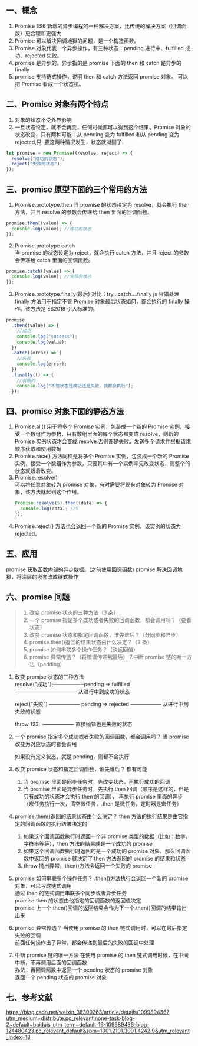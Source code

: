 ## 一、概念

1. Promise ES6 新增的异步编程的一种解决方案，比传统的解决方案（回调函数）更合理和更强大
2. Promise 可以解决回调地狱的问题，是一个构造函数。
3. Promise 对象代表一个异步操作，有三种状态：pending 进行中、fulfilled 成功、rejected 失败。
4. promise 是异步的，异步指的是 promise 下面的 then 和 catch 是异步的 finally
5. promise 支持链式操作，说明 then 和 catch 方法返回 promise 对象。
   可以把 Promise 看成一个状态机。

## 二、Promise 对象有两个特点

1.  对象的状态不受外界影响
2.  一旦状态设定，就不会再变，任何时候都可以得到这个结果。Promise 对象的状态改变，只有两种可能：从 pending 变为 fulfilled 和从 pending 变为 rejected,只· 要这两种情况发生，状态就凝固了.

```javascript
let promise = new Promise((resolve, reject) => {
  resolve("成功的状态");
  reject("失败的状态");
});
```

## 三、promise 原型下面的三个常用的方法

1. Promise.prototype.then
   当 promise 的状态设定为 resolve，就会执行 then 方法，并且 resolve 的参数会传递给 then 里面的回调函数。

```javascript
promise.then((value) => {
  console.log(value); //成功的状态
});
```

2. Promise.prototype.catch  
   当 promise 的状态设定为 reject，就会执行 catch 方法，并且 reject 的参数会传递给 catch 里面的回调函数。

```javascript
promise.catch((value) => {
  console.log(value); //失败的状态
});
```

3. Promise.prototype.finally(最后)
   对比：try...catch....finally js 容错处理
   finally 方法用于指定不管 Promise 对象最后状态如何，都会执行的 finally 操作。该方法是 ES2018 引入标准的。

```javascript
promise
  .then((value) => {
    //成功
    console.log("success");
    console.log(value);
  })
  .catch((error) => {
    //失败
    console.log(error);
  })
  .finally(() => {
    //省略的
    console.log("不管状态是成功还是失败，我都会执行");
  });
```

## 四、promise 对象下面的静态方法

1. Promise.all()
   用于将多个 Promise 实例，包装成一个新的 Promise 实例，接受一个数组作为参数，只有数组里面的每个状态都变成 resolve，则新的 Promise 实例状态才会变成 resolve.否则都是失败。发送多个请求并根据请求顺序获取和使用数据
2. Promise.race()
   方法同样是将多个 Promise 实例，包装成一个新的 Promise 实例，接受一个数组作为参数，只要其中有一个实例率先改变状态，则整个的状态就跟着改变。
3. Promise.resolve()  
    可以将任意对象转为 promise 对象，有时需要将现有对象转为 Promise 对象，该方法就起到这个作用。
   ```javascript
   Promise.resolve(5).then((data) => {
     console.log(data); //5
   });
   ```
4. Promise.reject()
   方法也会返回一个新的 Promise 实例，该实例的状态为 rejected。

## 五、应用

promise 获取函数内部的异步数据。(之前使用回调函数)
promise 解决回调地狱，将深层的嵌套改成链式操作

## 六、promise 问题

> 1. 改变 promise 状态的三种方法（3 条）
> 2. 一个 promise 指定多个成功或者失败的回调函数，都会调用吗？（要看状态）
> 3. 改变 promise 状态和指定回调函数，谁先谁后？（分同步和异步）
> 4. promise.then()返回的结果状态由什么决定？（3 条）
> 5. promise 如何串联多个操作任务？（谈返回值）
> 6. promise 异常传透？（将错误传递到最后） 7.中断 promise 链的唯一方法（padding）

1. 改变 promise 状态的三种方法  
   resolve("成功");——————pending => fulfilled ———————————— 从进行中到成功的状态

   reject("失败") —————— pending => rejected —————— 从进行中到失败的状态

   throw 123;  —————— 直接抛错也是失败的状态

2. 一个 promise 指定多个成功或者失败的回调函数，都会调用吗？
   当 promise 改变为对应状态时都会调用

   如果没有定义状态，就是 pending，则都不会执行

3. 改变 promise 状态和指定回调函数，谁先谁后？
   都有可能  
   1. 当 promise 里面是同步任务时，先改变状态，再执行成功的回调  
   2. 当 promise 里面是异步任务时，先执行.then 回调（顺序是这样的，但是只有成功的状态才会执行.then 的回调）， 再执行 promise 里面的异步（宏任务执行一次，清空微任务，.then 是微任务，定时器是宏任务）

4. promise.then()返回的结果状态由什么决定？
   then 方法的执行结果是由它指定的回调函数的执行结果决定的

   1. 如果这个回调函数执行时返回一个非 promise 类型的数据（比如：数字，字符串等等），then 方法的结果就是一个成功的 promise
   2. 如果这个回调函数执行时返回的是一个成功的 promise 对象，那么回调函数中返回的 promise 就决定了 then 方法返回的 promise 的结果和状态
   3. throw 抛出异常，then()方法会返回一个失败的 promise

5. promise 如何串联多个操作任务？
   .then()方法执行会返回一个新的 promise 对象，可以写成链式调用  
   通过 then 的链式调用串联多个同步或者异步任务  
   promise.then 的状态由他指定的回调函数的返回值决定  
   promise 上一个.then()回调的返回结果会作为下一个.then()回调的结果输出出来

6. promise 异常传透？
   当使用 promise 的 then 链式调用时，可以在最后指定失败的回调  
   前面任何操作出了异常，都会传递到最后的失败的回调中处理

7. 中断 promise 链的唯一方法
   在使用 promise 的 then 链式调用时候，在中间中断，不再调用后面的回调函数  
   办法：再回调函数中返回一个 pending 状态的 promise 对象  
   返回一个 pending 状态的 promise 对象

## 七、参考文献

https://blog.csdn.net/weixin_38300263/article/details/109989436?utm_medium=distribute.pc_relevant.none-task-blog-2~default~baidujs_utm_term~default-16-109989436-blog-124480423.pc_relevant_default&spm=1001.2101.3001.4242.9&utm_relevant_index=18
